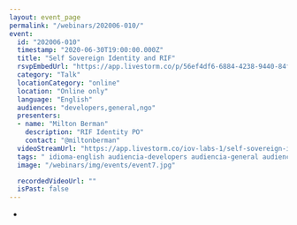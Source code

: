 ```yaml
---
layout: event_page
permalink: "/webinars/202006-010/"
event:
  id: "202006-010"
  timestamp: "2020-06-30T19:00:00.000Z"
  title: "Self Sovereign Identity and RIF"
  rsvpEmbedUrl: "https://app.livestorm.co/p/56ef4df6-6884-4238-9440-84f8c75408a1/form"
  category: "Talk"
  locationCategory: "online"
  location: "Online only"
  language: "English"
  audiences: "developers,general,ngo"
  presenters:
  - name: "Milton Berman"
    description: "RIF Identity PO"
    contact: "@miltonberman"
  videoStreamUrl: "https://app.livestorm.co/iov-labs-1/self-sovereign-identity-and-rif"
  tags: " idioma-english audiencia-developers audiencia-general audiencia-ngo"
  image: "/webinars/img/events/event7.jpg"

  recordedVideoUrl: ""
  isPast: false
---
```



-

